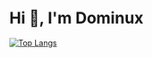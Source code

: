 <h1 align="left">Hi 👋, I'm Dominux</h1>

[![Top Langs](https://github-readme-stats.vercel.app/api/top-langs/?username=dominux&hide=html,css,scss,sass,less,dockerfile,shell,vue&langs_count=10)](https://github.com/anuraghazra/github-readme-stats)
